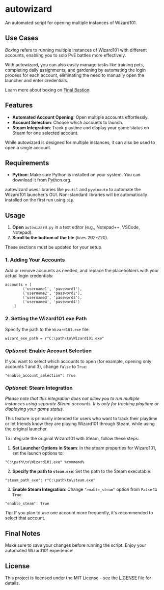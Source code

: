 # autowizard

An automated script for opening multiple instances of Wizard101.

## Use Cases
*Boxing* refers to running multiple instances of Wizard101 with different accounts, enabling you to solo PvE battles more effectively.

With autowizard, you can also easily manage tasks like training pets, completing daily assignments, and gardening by automating the login process for each account, eliminating the need to manually open the launcher and enter credentials.

Learn more about boxing on [Final Bastion](https://finalbastion.com/wizard101-guides/quad-boxing-wizard101/#:~:text=Learn%20more%20about%20Quad-Boxing%20in#:~:text=Learn%20more%20about%20Quad-Boxing%20in).

## Features
- **Automated Account Opening**: Open multiple accounts effortlessly.
- **Account Selection**: Choose which accounts to launch.
- **Steam Integration**: Track playtime and display your game status on Steam for one selected account.

While autowizard is designed for multiple instances, it can also be used to open a single account.

## Requirements
- **Python**: Make sure Python is installed on your system. You can download it from [Python.org](https://www.python.org/).

autowizard uses libraries like `psutil` and `pywinauto` to automate the Wizard101 launcher's GUI. Non-standard libraries will be automatically installed on the first run using `pip`.

## Usage
1. **Open** `autowizard.py` in a text editor (e.g., Notepad++, VSCode, Notepad).
2. **Scroll to the bottom of the file** (lines 202-220).

These sections must be updated for your setup.

### 1. Adding Your Accounts

Add or remove accounts as needed, and replace the placeholders with your actual login credentials:
```
accounts = [
        ('username1', 'password1'),
        ('username2', 'password2'),
        ('username3', 'password3'),
        ('username4', 'password4')
    ]
```

### 2. Setting the Wizard101.exe Path

Specify the path to the `Wizard101.exe` file:
```
wizard_exe_path = r"C:\path\to\Wizard101.exe"
```

### *Optional*: Enable Account Selection 

If you want to select which accounts to open (for example, opening only accounts 1 and 3), change `False` to `True`:
```
"enable_account_selection": True
```

### *Optional*: Steam Integration

*Please note that this integration does not allow you to run multiple instances using separate Steam accounts. It is only for tracking playtime or displaying your game status.*

This feature is primarily intended for users who want to track their playtime or let friends know they are playing Wizard101 through Steam, while using the original launcher.

To integrate the original Wizard101 with Steam, follow these steps:
1. **Set Launcher Options in Steam**:
In the steam properties for Wizard101, set the launch options to:
```
"C:\path\to\Wizard101.exe" %command%
```
2. **Specify the path to `steam.exe`**:
Set the path to the Steam executable:
```
"steam_path_exe": r"C:\path\to\steam.exe"
```
3. **Enable Steam Integration**:
Change `"enable_steam"` option from `False` to `True`:
```
"enable_steam": True
```

*Tip*: If you plan to use one account more frequently, it's recommended to select that account.

## Final Notes

Make sure to save your changes before running the script. Enjoy your automated Wizard101 experience!

## License

This project is licensed under the MIT License - see the [LICENSE](LICENSE) file for details.